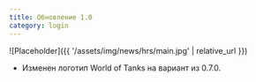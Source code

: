 ```yaml
---
title: Обновление 1.0
category: login
---
```


![Placeholder]({{ '/assets/img/news/hrs/main.jpg' | relative_url }})

- Изменен логотип World of Tanks на вариант из 0.7.0.